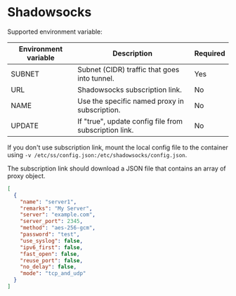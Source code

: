 # Shadowsocks

Supported environment variable:

| Environment variable | Description                                           | Required |
|----------------------|-------------------------------------------------------|----------|
| SUBNET               | Subnet (CIDR) traffic that goes into tunnel.          | Yes      |
| URL                  | Shadowsocks subscription link.                        | No       |
| NAME                 | Use the specific named proxy in subscription.         | No       |
| UPDATE               | If "true", update config file from subscription link. | No       |

If you don't use subscription link, mount the local config file to the container
using `-v /etc/ss/config.json:/etc/shadowsocks/config.json`.

The subscription link should download a JSON file that contains an array of proxy object.

```json
[
  {
    "name": "server1",
    "remarks": "My Server",
    "server": "example.com",
    "server_port": 2345,
    "method": "aes-256-gcm",
    "password": "test",
    "use_syslog": false,
    "ipv6_first": false,
    "fast_open": false,
    "reuse_port": false,
    "no_delay": false,
    "mode": "tcp_and_udp"
  }
]
```
